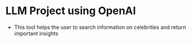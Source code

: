 # LLM Project using OpenAI 

* This tool helps the user to search information on celebrities and return important insights




